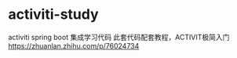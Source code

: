# activiti-study
activiti spring boot 集成学习代码
此套代码配套教程，ACTIVIT极简入门
https://zhuanlan.zhihu.com/p/76024734
